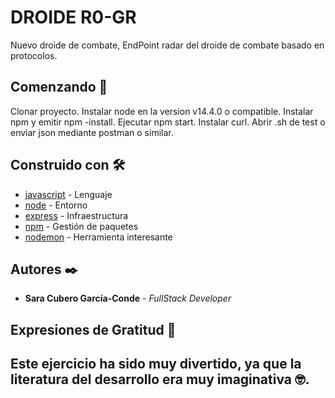 # DROIDE R0-GR
Nuevo droide de combate, EndPoint radar del droide de combate basado en protocolos.

## Comenzando 🚀
Clonar proyecto.
Instalar node en la version v14.4.0 o compatible.
Instalar npm y emitir npm -install.
Ejecutar npm start. 
Instalar curl. 
Abrir .sh de test o enviar json mediante postman o similar.

## Construido con 🛠️
* [javascript](https://developer.mozilla.org/es/docs/Web/JavaScript) - Lenguaje
* [node](https://nodejs.org/es/) - Entorno
* [express](https://expressjs.com/es/) - Infraestructura
* [npm](https://www.npmjs.com/) - Gestión de paquetes
* [nodemon](https://www.npmjs.com/package/nodemon) - Herramienta interesante

## Autores ✒️
* **Sara Cubero García-Conde** - *FullStack Developer*

## Expresiones de Gratitud 🎁
Este ejercicio ha sido muy divertido, ya que la literatura del desarrollo era muy imaginativa 🤓.
---
